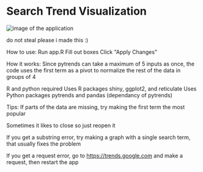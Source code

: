# Search Trend Visualization
![image of the application](https://i.imgur.com/hgSJ5HM.png)

do not steal please i made this :)

How to use:
Run app.R
Fill out boxes
Click "Apply Changes"


How it works:
Since pytrends can take a maximum of 5 inputs as once, the code uses the first term as a pivot to normalize the rest of the data in groups of 4


R and python required
Uses R packages shiny, ggplot2, and reticulate
Uses Python packages pytrends and pandas (dependancy of pytrends)


Tips:
If parts of the data are missing, try making the first term the most popular

Sometimes it likes to close so just reopen it

If you get a substring error, try making a graph with a single search term, that usually fixes the problem

If you get a request error, go to https://trends.google.com and make a request, then restart the app